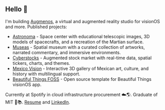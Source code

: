 ## Hello 👋

I'm building [Augmenos](https://www.augmenos.com), a virtual and augmented reality studio for visionOS and more. Published projects:
- [Astronoma](https://www.astronoma.app) - Space center with educational telescopic images, 3D models of spacecrafts, and a  recreation of the Martian surface.
- [Museas](https://www.museas.com) - Spatial museum with a curated collection of artworks, narrated commentary, and immersive  environments.
- [Cyberstocks](https://www.augmenos.com/cyberstocks) - Augmented stock market with real-time data, spatial tickers, charts, and themes. 
- [Mexico Vision](https://www.augmenos.com/mexicovision) - Interactive 3D gallery of Mexican art, culture, and history with multilingual  support.
- [Beautiful Things FOSS](https://github.com/augmenos/BeautifulThingsFOSS) - Open source template for Beautiful Things visionOS app.

Currently at Spotify in cloud infrastructure procurement ☁️🌎.
Graduate of MIT 🤖📚. [Resume](https://www.mggscm.com/resume) and [LinkedIn](https://www.linkedin.com/in/mggscm/).
